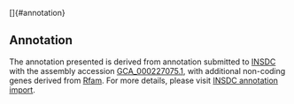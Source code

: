 []{#annotation}

Annotation
----------

The annotation presented is derived from annotation submitted to
[INSDC](http://www.insdc.org) with the assembly accession
[GCA\_000227075.1](http://www.ebi.ac.uk/ena/data/view/GCA_000227075.1),
with additional non-coding genes derived from
[Rfam](http://rfam.xfam.org/). For more details, please visit [INSDC
annotation
import](http://ensemblgenomes.org/info/data/insdc_annotation).
